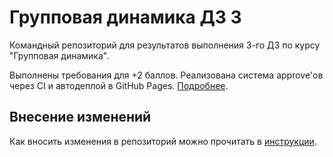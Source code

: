 # Групповая динамика ДЗ 3

Командный репозиторий для результатов выполнения 3-го ДЗ по курсу "Групповая динамика".

Выполнены требования для +2 баллов. Реализована система approve'ов через CI и автодеплой в GitHub Pages. [Подробнее](docs/ci-cd.md).

## Внесение изменений

Как вносить изменения в репозиторий можно прочитать в [инструкции](docs/contribution.md).

